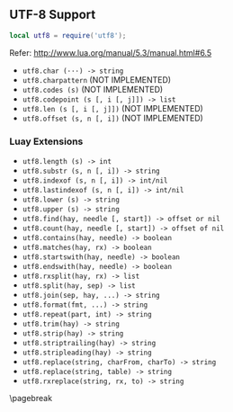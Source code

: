 ## UTF-8 Support

```lua
local utf8 = require('utf8');
```

Refer: http://www.lua.org/manual/5.3/manual.html#6.5

*   `utf8.char (···) -> string`
*   `utf8.charpattern` (NOT IMPLEMENTED)
*   `utf8.codes (s)` (NOT IMPLEMENTED)
*   `utf8.codepoint (s [, i [, j]]) -> list`
*   `utf8.len (s [, i [, j]])` (NOT IMPLEMENTED)
*   `utf8.offset (s, n [, i])` (NOT IMPLEMENTED)

### Luay Extensions

*   `utf8.length (s) -> int`
*   `utf8.substr (s, n [, i]) -> string`
*   `utf8.indexof (s, n [, i]) -> int/nil`
*   `utf8.lastindexof (s, n [, i]) -> int/nil`
*   `utf8.lower (s) -> string`
*   `utf8.upper (s) -> string`
*   `utf8.find(hay, needle [, start]) -> offset or nil`
*   `utf8.count(hay, needle [, start]) -> offset of nil`
*   `utf8.contains(hay, needle) -> boolean`
*   `utf8.matches(hay, rx) -> boolean`
*   `utf8.startswith(hay, needle) -> boolean`
*   `utf8.endswith(hay, needle) -> boolean`
*   `utf8.rxsplit(hay, rx) -> list`
*   `utf8.split(hay, sep) -> list`
*   `utf8.join(sep, hay, ...) -> string`
*   `utf8.format(fmt, ...) -> string`
*   `utf8.repeat(part, int) -> string`
*   `utf8.trim(hay) -> string`
*   `utf8.strip(hay) -> string`
*   `utf8.striptrailing(hay) -> string`
*   `utf8.stripleading(hay) -> string`
*   `utf8.replace(string, charFrom, charTo) -> string`
*   `utf8.replace(string, table) -> string`
*   `utf8.rxreplace(string, rx, to) -> string`

\pagebreak
